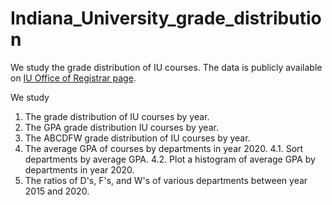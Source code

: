 # Indiana_University_grade_distribution

We study the grade distribution of IU courses. The data is publicly available on [IU Office of Registrar page](https://gradedistribution.registrar.indiana.edu/content/index.php).

We study
1. The grade distribution of IU courses by year.
2. The GPA grade distribution IU courses by year.
3. The ABCDFW grade distribution of IU courses by year.
4. The average GPA of courses by departments in year 2020.
4.1. Sort departments by average GPA.
4.2. Plot a histogram of average GPA by departments in year 2020.
5. The ratios of D's, F's, and W's of various departments between year 2015 and 2020.
